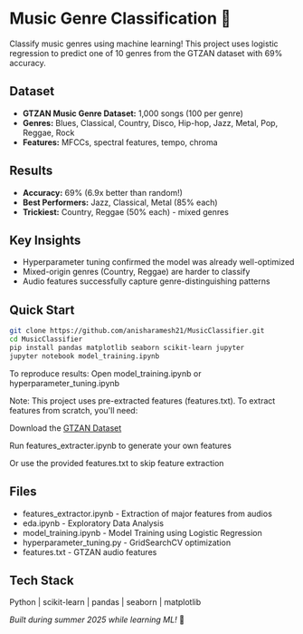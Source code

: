 # Music Genre Classification 🎵

Classify music genres using machine learning! This project uses logistic regression to predict one of 10 genres from the GTZAN dataset with 69% accuracy.

## Dataset
- **GTZAN Music Genre Dataset:** 1,000 songs (100 per genre)
- **Genres:** Blues, Classical, Country, Disco, Hip-hop, Jazz, Metal, Pop, Reggae, Rock
- **Features:** MFCCs, spectral features, tempo, chroma

## Results
- **Accuracy:** 69% (6.9x better than random!)
- **Best Performers:** Jazz, Classical, Metal (85% each)
- **Trickiest:** Country, Reggae (50% each) - mixed genres

## Key Insights
- Hyperparameter tuning confirmed the model was already well-optimized
- Mixed-origin genres (Country, Reggae) are harder to classify
- Audio features successfully capture genre-distinguishing patterns

## Quick Start
```bash
git clone https://github.com/anisharamesh21/MusicClassifier.git
cd MusicClassifier
pip install pandas matplotlib seaborn scikit-learn jupyter
jupyter notebook model_training.ipynb
```

To reproduce results: Open model_training.ipynb or hyperparameter_tuning.ipynb

Note: This project uses pre-extracted features (features.txt). To extract features from scratch, you'll need:

Download the [GTZAN Dataset](https://www.kaggle.com/datasets/andradaolteanu/gtzan-dataset-music-genre-classification)

Run features_extracter.ipynb to generate your own features

Or use the provided features.txt to skip feature extraction

## Files
- features_extractor.ipynb - Extraction of major features from audios
- eda.ipynb - Exploratory Data Analysis
- model_training.ipynb - Model Training using Logistic Regression
- hyperparameter_tuning.py - GridSearchCV optimization
- features.txt - GTZAN audio features

## Tech Stack
Python | scikit-learn | pandas | seaborn | matplotlib

*Built during summer 2025 while learning ML!* 🚀
